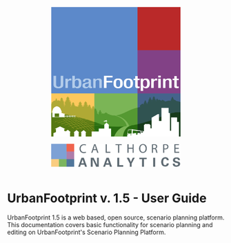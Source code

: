 <div style="
    flex-wrap: wrap;
    align-items: center;
    justify-content: space-around;
    display: flex;">
    <img src="images/uf_logo.png" alt="UF_Logo" style="width: 300px; text-align: center;"/>
</div>

<br>

<div style="
    flex-wrap: wrap;
    align-items: center;
    justify-content: space-around;
    display: flex;">
    <img src="images/Analytics_Logo_GreyLetters.png" alt="scag_logo" style="width: 300px;"/>
</div>

<br>

# UrbanFootprint v. 1.5 - User Guide

UrbanFootprint 1.5 is a web based, open source, scenario planning platform. This documentation
covers basic functionality for scenario planning and editing on UrbanFootprint's Scenario
Planning Platform.
